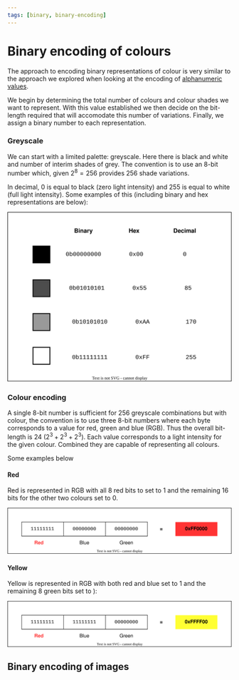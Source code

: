 ```yaml
---
tags: [binary, binary-encoding]
---
```


# Binary encoding of colours

The approach to encoding binary representations of colour is very similar to the
approach we explored when looking at the encoding of
[alphanumeric values](Text_encoding.md).

We begin by determining the total number of colours and colour shades we want to
represent. With this value established we then decide on the bit-length required
that will accomodate this number of variations. Finally, we assign a binary
number to each representation.

### Greyscale

We can start with a limited palette: greyscale. Here there is black and white
and number of interim shades of grey. The convention is to use an 8-bit number
which, given $2^8 = 256$ provides 256 shade variations.

In decimal, 0 is equal to black (zero light intensity) and 255 is equal to white
(full light intensity). Some examples of this (including binary and hex
representations are below):

![](/img/greyscale-encoding.svg)

### Colour encoding

A single 8-bit number is sufficient for 256 greyscale combinations but with
colour, the convention is to use three 8-bit numbers where each byte corresponds
to a value for red, green and blue (RGB). Thus the overall bit-length is 24
($2^3 + 2^3 + 2^3$). Each value corresponds to a light intensity for the given
colour. Combined they are capable of representing all colours.

Some examples below

#### Red

Red is represented in RGB with all 8 red bits to set to 1 and the remaining 16
bits for the other two colours set to 0.

![](/img/red-encoding.svg)

#### Yellow

Yellow is represented in RGB with both red and blue set to 1 and the remaining 8
green bits set to ):

![](/img/yellow-encoding.svg)

## Binary encoding of images

